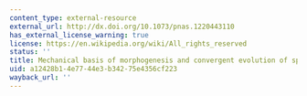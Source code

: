 ```yaml
---
content_type: external-resource
external_url: http://dx.doi.org/10.1073/pnas.1220443110
has_external_license_warning: true
license: https://en.wikipedia.org/wiki/All_rights_reserved
status: ''
title: Mechanical basis of morphogenesis and convergent evolution of spiny seashells
uid: a12428b1-4e77-44e3-b342-75e4356cf223
wayback_url: ''
---
```

